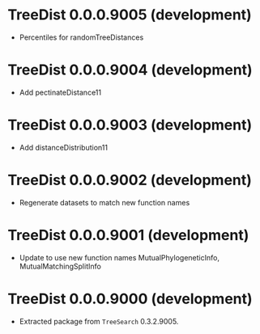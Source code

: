 # TreeDist 0.0.0.9005 (development)

- Percentiles for randomTreeDistances

# TreeDist 0.0.0.9004 (development)

- Add pectinateDistance11

# TreeDist 0.0.0.9003 (development)

- Add distanceDistribution11

# TreeDist 0.0.0.9002 (development)

- Regenerate datasets to match new function names

# TreeDist 0.0.0.9001 (development)

- Update to use new function names MutualPhylogeneticInfo, MutualMatchingSplitInfo

# TreeDist 0.0.0.9000 (development)

 - Extracted package from `TreeSearch` 0.3.2.9005.
